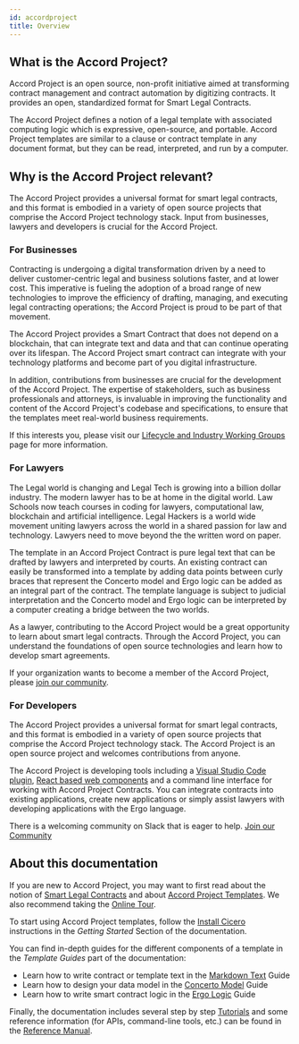 ```yaml
---
id: accordproject
title: Overview
---
```


## What is the Accord Project?

Accord Project is an open source, non-profit initiative aimed at transforming contract management and contract automation by digitizing contracts. It provides an open, standardized format for Smart Legal Contracts.

The Accord Project defines a notion of a legal template with associated computing logic which is expressive, open-source, and portable. Accord Project templates are similar to a clause or contract template in any document format, but they can be read, interpreted, and run by a computer.

## Why is the Accord Project relevant?

The Accord Project provides a universal format for smart legal contracts, and this format is embodied in a variety of open source projects that comprise the Accord Project technology stack. Input from businesses, lawyers and developers is crucial for the Accord Project.

### For Businesses

Contracting is undergoing a digital transformation driven by a need to deliver customer-centric legal and business solutions faster, and at lower cost. This imperative is fueling the adoption of a broad range of new technologies to improve the efficiency of drafting, managing, and executing legal contracting operations; the Accord Project is proud to be part of that movement.

The Accord Project provides a Smart Contract that does not depend on a blockchain, that can integrate text
and data and that can continue operating over its lifespan. The Accord Project smart contract can integrate with your technology platforms and become part of you digital infrastructure.

In addition, contributions from businesses are crucial for the development of the Accord Project. The expertise of stakeholders, such as business professionals and attorneys, is invaluable in improving the functionality and content of the Accord Project's codebase and specifications, to ensure that the templates meet real-world business requirements.

If this interests you, please visit our [Lifecycle and Industry Working Groups](https://www.accordproject.org/liwg) page for more information.

### For Lawyers

The Legal world is changing and Legal Tech is growing into a billion dollar industry. The modern lawyer has to be at home in the digital world. Law Schools now teach courses in coding for lawyers, computational law, blockchain and artificial intelligence. Legal Hackers is a world wide movement uniting lawyers across the world in a shared passion for law and technology. Lawyers need to move beyond the the written word on paper.

The template in an Accord Project Contract is pure legal text that can be drafted by lawyers and interpreted by courts. An existing contract can easily be transformed into a template by adding data points between curly braces that represent the Concerto model and Ergo logic can be added as an integral part of the contract. The template language is subject to judicial interpretation and the Concerto model and Ergo logic can be interpreted by a computer creating a bridge between the two worlds.

As a lawyer, contributing to the Accord Project would be a great opportunity to learn about smart legal contracts. Through the Accord Project, you can understand the foundations of open source technologies and learn how to develop smart agreements.

If your organization wants to become a member of the Accord Project, please [join our community](https://www.accordproject.org/membership).

### For Developers

The Accord Project provides a universal format for smart legal contracts, and this format is embodied in a variety of open source projects that comprise the Accord Project technology stack. The Accord Project is an open source project and welcomes contributions from anyone.

The Accord Project is developing tools including a [Visual Studio Code plugin](https://marketplace.visualstudio.com/items?itemName=accordproject.cicero-vscode-extension), [React based web components](https://github.com/accordproject/web-components) and a command line interface for working with Accord Project Contracts. You can integrate contracts into existing applications, create new applications or simply assist lawyers with developing applications with the Ergo language. 

There is a welcoming community on Slack that is eager to help. [Join our Community](https://www.accordproject.org/membership/)


## About this documentation

If you are new to Accord Project, you may want to first read about the notion of [Smart Legal Contracts](accordproject-slc) and about [Accord Project Templates](accordproject-template). We also recommend taking the [Online Tour](accordproject-tour).

To start using Accord Project templates, follow the [Install Cicero](https://docs.accordproject.org/docs/next/started-installation.html) instructions in the _Getting Started_ Section of the documentation.

You can find in-depth guides for the different components of a template in the _Template Guides_ part of the documentation:
- Learn how to write contract or template text in the [Markdown Text](markup-preliminaries) Guide
- Learn how to design your data model in the [Concerto Model](model-concerto) Guide
- Learn how to write smart contract logic in the [Ergo Logic](logic-ergo) Guide

Finally, the documentation includes several step by step [Tutorials](tutorial-templates) and some reference information (for APIs, command-line tools, etc.) can be found in the [Reference Manual](ref-glossary).


